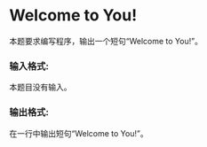# Welcome to You!
本题要求编写程序，输出一个短句“Welcome to You!”。

### 输入格式:
本题目没有输入。

### 输出格式:
在一行中输出短句“Welcome to You!”。